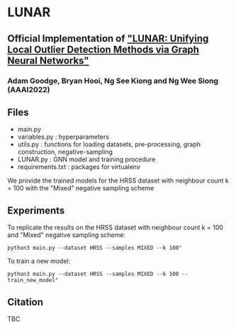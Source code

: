 # LUNAR
## Official Implementation of ["LUNAR: Unifying Local Outlier Detection Methods via Graph Neural Networks"]()
### Adam Goodge, Bryan Hooi, Ng See Kiong and Ng Wee Siong (AAAI2022)

## Files
- main.py
- variables.py : hyperparameters
- utils.py : functions for loading datasets, pre-processing, graph construction, negative-sampling
- LUNAR.py : GNN model and training procedure
- requirements.txt : packages for virtualenv

We provide the trained models for the HRSS dataset with neighbour count k = 100 with the "Mixed" negative sampling scheme


## Experiments
To replicate the results on the HRSS dataset with neighbour count k = 100 and "Mixed" negative sampling scheme:

```
python3 main.py --dataset HRSS --samples MIXED --k 100"
```

To train a new model:

```
python3 main.py --dataset HRSS --samples MIXED --k 100 --train_new_model"
```

## Citation
TBC

